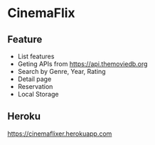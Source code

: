 # CinemaFlix

## Feature
- List features
- Geting APIs from https://api.themoviedb.org
- Search by Genre, Year, Rating
- Detail page 
- Reservation
- Local Storage

## Heroku
https://cinemaflixer.herokuapp.com
